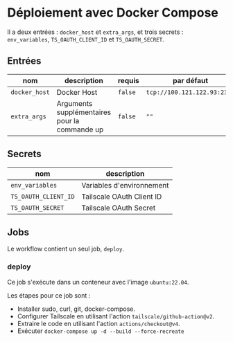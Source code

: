 # Déploiement avec Docker Compose

Il a deux entrées : `docker_host` et `extra_args`, et trois secrets : `env_variables`, `TS_OAUTH_CLIENT_ID` et `TS_OAUTH_SECRET`.

## Entrées

| nom           | description                          | requis | par défaut |
| ------------- | ------------------------------------ | ------ | ---------- |
| `docker_host` | Docker Host                          | `false` | `tcp://100.121.122.93:2375` |
| `extra_args`  | Arguments supplémentaires pour la commande up | `false` | `""` |

## Secrets

| nom                 | description                          |
| ------------------- | ------------------------------------ |
| `env_variables`     | Variables d'environnement            |
| `TS_OAUTH_CLIENT_ID`| Tailscale OAuth Client ID            |
| `TS_OAUTH_SECRET`   | Tailscale OAuth Secret               |

## Jobs

Le workflow contient un seul job, `deploy`.

### deploy

Ce job s'exécute dans un conteneur avec l'image `ubuntu:22.04`.

Les étapes pour ce job sont :

- Installer sudo, curl, git, docker-compose.
- Configurer Tailscale en utilisant l'action `tailscale/github-action@v2`.
- Extraire le code en utilisant l'action `actions/checkout@v4`.
- Exécuter `docker-compose up -d --build --force-recreate`

